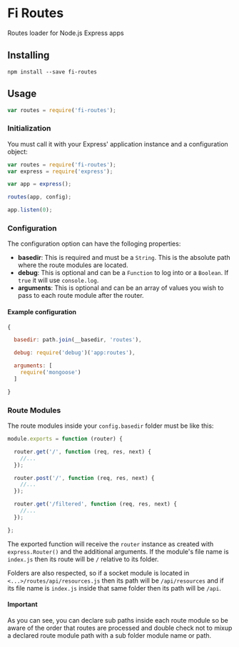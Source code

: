 # Fi Routes
Routes loader for Node.js Express apps

## Installing

```
npm install --save fi-routes
```

## Usage
```js
var routes = require('fi-routes');
```

### Initialization
You must call it with your Express' application instance and a configuration object:

```js
var routes = require('fi-routes');
var express = require('express');

var app = express();

routes(app, config);

app.listen(0);
```

### Configuration
The configuration option can have the folloging properties:
- **basedir**: This is required and must be a `String`. This is the absolute path where the route modules are located.
- **debug**: This is optional and can be a `Function` to log into or a `Boolean`. If `true` it will use `console.log`.
- **arguments**: This is optional and can be an array of values you wish to pass to each route module after the router.

#### Example configuration
```js
{

  basedir: path.join(__basedir, 'routes'),

  debug: require('debug')('app:routes'),

  arguments: [
    require('mongoose')
  ]

}
```

### Route Modules
The route modules inside your `config.basedir` folder must be like this:

```js
module.exports = function (router) {

  router.get('/', function (req, res, next) {
    //...
  });

  router.post('/', function (req, res, next) {
    //...
  });

  router.get('/filtered', function (req, res, next) {
    //...
  });

};
```

The exported function will receive the `router` instance as created with `express.Router()` and the additional arguments. If the module's file name is `index.js` then its route will be `/` relative to its folder.

Folders are also respected, so if a socket module is located in `<...>/routes/api/resources.js` then its path will be `/api/resources` and if its file name is `index.js` inside that same folder then its path will be `/api`.

#### Important
As you can see, you can declare sub paths inside each route module so be aware of the order that routes are processed and double check not to mixup a declared route module path with a sub folder module name or path.
